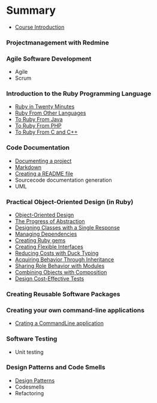 # Summary

* [Course Introduction](README.md)

### Projectmanagement with Redmine


### Agile Software Development

* Agile
* Scrum

### Introduction to the Ruby Programming Language

* [Ruby in Twenty Minutes](ruby/ruby_in_twenty_minutes.md)
* [Ruby From Other Languages](ruby/ruby_from_other_languages.md)
* [To Ruby From Java](ruby/to_ruby_from_java.md)
* [To Ruby From PHP](ruby/to_ruby_from_php.md)
* [To Ruby From C and C++](ruby/to_ruby_from_c_and_c++.md)

### Code Documentation

* [Documenting a project](documenting_a_project.md)
* [Markdown](documentation/markdown.md)
* [Creating a README file](documentation/creating-a-readme.md)
* Sourcecode documentation generation
* UML

### Practical Object-Oriented Design \(in Ruby\)

* [Object-Oriented Design](POODR/object-oriented_design.md)
* [The Progress of Abstraction](the_progress_of_abstraction/the_progress_of_abstraction.md)
* [Designing Classes with a Single Response](POODR/designing_classes_with_a_single_response.md)
* [Managing Dependencies](POODR/managing_dependencies.md)
* [Creating Ruby gems](ruby/creating_ruby_gems.md)
* [Creating Flexible Interfaces](POODR/creating_flexible_interfaces.md)
* [Reducing Costs with Duck Typing](POODR/reducing_costs_with_duck_typing.md)
* [Acquiring Behavior Through Inheritance](POODR/acquiring_behavior_through_inheritance.md)
* [Sharing Role Behavior with Modules](POODR/sharing_role_behavior_with_modules.md)
* [Combining Objects with Composition](POODR/combining_objects_with_composition.md)
* [Design Cost-Effective Tests](POODR/design_cost-effective_tests.md)


### Creating Reusable Software Packages


### Creating your own command-line applications

* [Crating a CommandLine application](ruby/crating_a_commandline_application.md)

### Software Testing

* Unit testing

### Design Patterns and Code Smells

* [Design Patterns](designpatterns/design_patterns.md)
* Codesmells
* Refactoring

